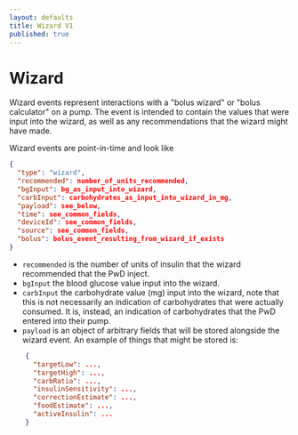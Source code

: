 ```yaml
---
layout: defaults
title: Wizard V1
published: true
---
```

# Wizard

Wizard events represent interactions with a "bolus wizard" or "bolus calculator" on a pump.  The event is intended to contain the values that were input into the wizard, as well as any recommendations that the wizard might have made.

Wizard events are point-in-time and look like

~~~json
{
  "type": "wizard",
  "recommended": number_of_units_recommended,
  "bgInput": bg_as_input_into_wizard,
  "carbInput": carbohydrates_as_input_into_wizard_in_mg,
  "payload": see_below,
  "time": see_common_fields,
  "deviceId": see_common_fields,
  "source": see_common_fields,
  "bolus": bolus_event_resulting_from_wizard_if_exists
}
~~~

* `recommended` is the number of units of insulin that the wizard recommended that the PwD inject.
* `bgInput` the blood glucose value input into the wizard.
* `carbInput` the carbohydrate value (mg) input into the wizard, note that this is not necessarily an indication of carbohydrates that were actually consumed.  It is, instead, an indication of carbohydrates that the PwD entered into their pump.
* `payload` is an object of arbitrary fields that will be stored alongside the wizard event.  An example of things that might be stored is:

~~~json
    {
      "targetLow": ...,
      "targetHigh": ...,
      "carbRatio": ...,
      "insulinSensitivity": ...,
      "correctionEstimate": ...,
      "foodEstimate": ...,
      "activeInsulin": ...
    }
~~~

